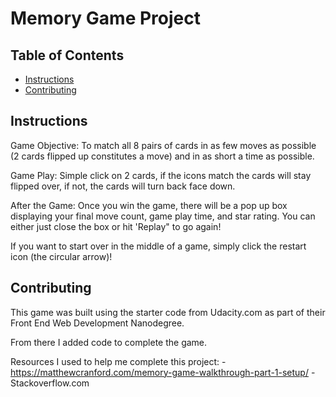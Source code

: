 # Memory Game Project

## Table of Contents

* [Instructions](#instructions)
* [Contributing](#contributing)

## Instructions

Game Objective: To match all 8 pairs of cards in as few moves as possible (2 cards flipped up constitutes a move) and in as short a time as possible.

Game Play: Simple click on 2 cards, if the icons match the cards will stay flipped over, if not, the cards will turn back face down.

After the Game: Once you win the game, there will be a pop up box displaying your final move count, game play time, and star rating. You can either just close the box or hit 'Replay" to go again!

If you want to start over in the middle of a game, simply click the restart icon (the circular arrow)!


## Contributing

This game was built using the starter code from Udacity.com as part of their Front End Web Development Nanodegree.  

From there I added code to complete the game.

Resources I used to help me complete this project:
-https://matthewcranford.com/memory-game-walkthrough-part-1-setup/
-Stackoverflow.com
